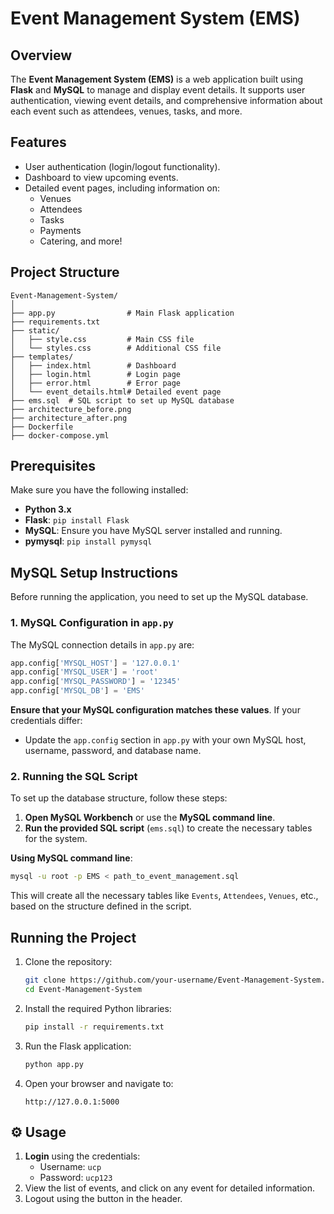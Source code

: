 # Event Management System (EMS) 

## Overview
The **Event Management System (EMS)** is a web application built using **Flask** and **MySQL** to manage and display event details. It supports user authentication, viewing event details, and comprehensive information about each event such as attendees, venues, tasks, and more.

## Features
- User authentication (login/logout functionality).
- Dashboard to view upcoming events.
- Detailed event pages, including information on:
  - Venues
  - Attendees
  - Tasks
  - Payments
  - Catering, and more!

## Project Structure
```
Event-Management-System/
│
├── app.py                # Main Flask application
├── requirements.txt
├── static/
│   ├── style.css         # Main CSS file
│   └── styles.css        # Additional CSS file
├── templates/
│   ├── index.html        # Dashboard
│   ├── login.html        # Login page
│   ├── error.html        # Error page
│   └── event_details.html# Detailed event page
├── ems.sql  # SQL script to set up MySQL database
├── architecture_before.png
├── architecture_after.png
├── Dockerfile
├── docker-compose.yml
```

## Prerequisites
Make sure you have the following installed:
- **Python 3.x**
- **Flask**: `pip install Flask`
- **MySQL**: Ensure you have MySQL server installed and running.
- **pymysql**: `pip install pymysql`

## MySQL Setup Instructions

Before running the application, you need to set up the MySQL database.

### 1. MySQL Configuration in `app.py`

The MySQL connection details in `app.py` are:
```python
app.config['MYSQL_HOST'] = '127.0.0.1'
app.config['MYSQL_USER'] = 'root'
app.config['MYSQL_PASSWORD'] = '12345'
app.config['MYSQL_DB'] = 'EMS'
```
**Ensure that your MySQL configuration matches these values**. If your credentials differ:
- Update the `app.config` section in `app.py` with your own MySQL host, username, password, and database name.

### 2. Running the SQL Script

To set up the database structure, follow these steps:
1. **Open MySQL Workbench** or use the **MySQL command line**.
2. **Run the provided SQL script** (`ems.sql`) to create the necessary tables for the system.

**Using MySQL command line**:
```bash
mysql -u root -p EMS < path_to_event_management.sql
```
This will create all the necessary tables like `Events`, `Attendees`, `Venues`, etc., based on the structure defined in the script.

## Running the Project
1. Clone the repository:
   ```bash
   git clone https://github.com/your-username/Event-Management-System.git
   cd Event-Management-System
   ```
2. Install the required Python libraries:
   ```bash
   pip install -r requirements.txt
   ```
3. Run the Flask application:
   ```bash
   python app.py
   ```
4. Open your browser and navigate to:
   ```
   http://127.0.0.1:5000
   ```

## ⚙️ Usage
1. **Login** using the credentials:
   - Username: `ucp`
   - Password: `ucp123`
2. View the list of events, and click on any event for detailed information.
3. Logout using the button in the header.
